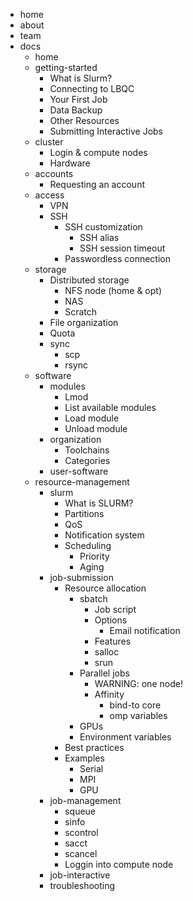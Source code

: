 - home
- about
- team
- docs
  - home
  - getting-started
    - What is Slurm?
    - Connecting to LBQC
    - Your First Job
    - Data Backup
    - Other Resources
    - Submitting Interactive Jobs
  - cluster
    - Login & compute nodes
    - Hardware
  - accounts
    - Requesting an account
  - access
    - VPN
    - SSH
      - SSH customization
        - SSH alias
        - SSH session timeout
      - Passwordless connection
  - storage
    - Distributed storage
      - NFS node (home & opt)
      - NAS
      - Scratch
    - File organization
    - Quota
    - sync
      - scp
      - rsync
  - software
    - modules
      - Lmod
      - List available modules
      - Load module
      - Unload module
    - organization
      - Toolchains
      - Categories
    - user-software
  - resource-management
    - slurm
      - What is SLURM?
      - Partitions
      - QoS
      - Notification system
      - Scheduling
        - Priority
        - Aging
    - job-submission
      - Resource allocation
        - sbatch
          - Job script
          - Options
            - Email notification
          - Features
          - salloc
          - srun
        - Parallel jobs
          - WARNING: one node!
          - Affinity
            - bind-to core
            - omp variables
        - GPUs
        - Environment variables
      - Best practices
      - Examples
        - Serial
        - MPI
        - GPU
    - job-management
      - squeue
      - sinfo
      - scontrol
      - sacct
      - scancel
      - Loggin into compute node
    - job-interactive
    - troubleshooting
